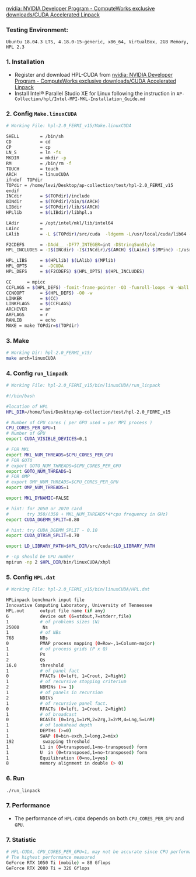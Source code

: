 [nvidia: NVIDIA Developer Program - ComputeWorks exclusive downloads/CUDA Accelerated Linpack](https://developer.nvidia.com/computeworks-developer-exclusive-downloads)



### Testing Environment:

    Ubuntu 18.04.3 LTS, 4.18.0-15-generic, x86_64, VirtualBox, 2GB Memory, HPL 2.3



### 1. Installation

* Register and download HPL-CUDA from [nvidia: NVIDIA Developer Program - ComputeWorks exclusive downloads/CUDA Accelerated Linpack](https://developer.nvidia.com/computeworks-developer-exclusive-downloads)
* Install Intel® Parallel Studio XE for Linux following the instruction in `AP-Collection/hpl/Intel-MPI-MKL-Installation_Guide.md`



### 2. Config `Make.linuxCUDA`

```bash
# Working File: hpl-2.0_FERMI_v15/Make.linuxCUDA

SHELL        = /bin/sh
CD           = cd
CP           = cp
LN_S         = ln -fs
MKDIR        = mkdir -p
RM           = /bin/rm -f
TOUCH        = touch
ARCH         = linuxCUDA
ifndef  TOPdir
TOPdir = /home/levi/Desktop/ap-collection/test/hpl-2.0_FERMI_v15
endif
INCdir       = $(TOPdir)/include
BINdir       = $(TOPdir)/bin/$(ARCH)
LIBdir       = $(TOPdir)/lib/$(ARCH)
HPLlib       = $(LIBdir)/libhpl.a 

LAdir        = /opt/intel/mkl/lib/intel64
LAinc        =
LAlib        = -L $(TOPdir)/src/cuda  -ldgemm -L/usr/local/cuda/lib64 -lcuda -lcudart -lcublas -L$(LAdir) -lmkl_intel_lp64 -lmkl_intel_thread -lmkl_core -liomp5

F2CDEFS      = -DAdd__ -DF77_INTEGER=int -DStringSunStyle
HPL_INCLUDES = -I$(INCdir) -I$(INCdir)/$(ARCH) $(LAinc) $(MPinc) -I/usr/local/cuda/include

HPL_LIBS     = $(HPLlib) $(LAlib) $(MPlib)
HPL_OPTS     =  -DCUDA
HPL_DEFS     = $(F2CDEFS) $(HPL_OPTS) $(HPL_INCLUDES)

CC      = mpicc
CCFLAGS = $(HPL_DEFS) -fomit-frame-pointer -O3 -funroll-loops -W -Wall -fopenmp
CCNOOPT      = $(HPL_DEFS) -O0 -w
LINKER       = $(CC)
LINKFLAGS    = $(CCFLAGS) 
ARCHIVER     = ar
ARFLAGS      = r
RANLIB       = echo
MAKE = make TOPdir=$(TOPdir)
```



### 3. Make

```bash
# Working Dir: hpl-2.0_FERMI_v15/
make arch=linuxCUDA
```



### 4. Config `run_linpadk`

```bash
# Working File: hpl-2.0_FERMI_v15/bin/linuxCUDA/run_linpack

#!/bin/bash

#location of HPL 
HPL_DIR=/home/levi/Desktop/ap-collection/test/hpl-2.0_FERMI_v15

# Number of CPU cores ( per GPU used = per MPI process )
CPU_CORES_PER_GPU=1
# Number of GPU 
export CUDA_VISIBLE_DEVICES=0,1

# FOR MKL
export MKL_NUM_THREADS=$CPU_CORES_PER_GPU
# FOR GOTO
# export GOTO_NUM_THREADS=$CPU_CORES_PER_GPU
export GOTO_NUM_THREADS=1
# FOR OMP
# export OMP_NUM_THREADS=$CPU_CORES_PER_GPU
export OMP_NUM_THREADS=1

export MKL_DYNAMIC=FALSE

# hint: for 2050 or 2070 card
#       try 350/(350 + MKL_NUM_THREADS*4*cpu frequency in GHz) 
export CUDA_DGEMM_SPLIT=0.80

# hint: try CUDA_DGEMM_SPLIT - 0.10
export CUDA_DTRSM_SPLIT=0.70

export LD_LIBRARY_PATH=$HPL_DIR/src/cuda:$LD_LIBRARY_PATH

# -np should be GPU number
mpirun -np 2 $HPL_DIR/bin/linuxCUDA/xhpl
```



### 5. Config `HPL.dat`

```bash
# Working File: hpl-2.0_FERMI_v15/bin/linuxCUDA/HPL.dat

HPLinpack benchmark input file
Innovative Computing Laboratory, University of Tennessee
HPL.out      output file name (if any)
6            device out (6=stdout,7=stderr,file)
1            # of problems sizes (N)
25000         Ns
1            # of NBs
768          NBs
0            PMAP process mapping (0=Row-,1=Column-major)
1            # of process grids (P x Q)
1            Ps
2            Qs
16.0         threshold
1            # of panel fact
0            PFACTs (0=left, 1=Crout, 2=Right)
1            # of recursive stopping criterium
2            NBMINs (>= 1)
1            # of panels in recursion
2            NDIVs
1            # of recursive panel fact.
0            RFACTs (0=left, 1=Crout, 2=Right)
1            # of broadcast
0            BCASTs (0=1rg,1=1rM,2=2rg,3=2rM,4=Lng,5=LnM)
1            # of lookahead depth
1            DEPTHs (>=0)
1            SWAP (0=bin-exch,1=long,2=mix)
192           swapping threshold
1            L1 in (0=transposed,1=no-transposed) form
1            U  in (0=transposed,1=no-transposed) form
1            Equilibration (0=no,1=yes)
8            memory alignment in double (> 0)
```



### 6. Run

```bash
./run_linpack
```



### 7. Performance

* The performance of `HPL-CUDA` depends on both `CPU_CORES_PER_GPU` and `GPU`. 



### 7. Statistic

```bash
# HPL-CUDA, CPU_CORES_PER_GPU=1, may not be accurate since CPU performance is uncontrol
# The highest performance measured
GeForce RTX 1050 Ti (mobile) = 88 Gflops
GeForce RTX 2080 Ti = 326 Gflops
```


